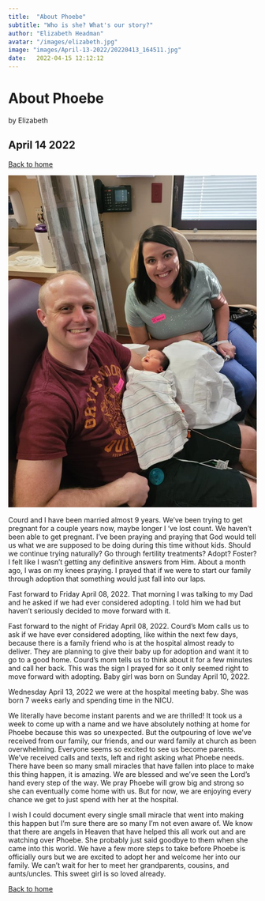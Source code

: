 ```yaml
---
title:  "About Phoebe"
subtitle: "Who is she? What's our story?"
author: "Elizabeth Headman"
avatar: "/images/elizabeth.jpg"
image: "images/April-13-2022/20220413_164511.jpg"
date:   2022-04-15 12:12:12
---
```


# About Phoebe
by Elizabeth
## April 14 2022

[Back to home](/)

![First Family Photo](/images/April-13-2022/20220413_172133.jpg)

Courd and I have been married almost 9 years.  We’ve been trying to get pregnant for a couple years now, maybe longer I ‘ve lost count.  We haven’t been able to get pregnant.  I’ve been praying and praying that God would tell us what we are supposed to be doing during this time without kids.  Should we continue trying naturally? Go through fertility treatments? Adopt? Foster?  I felt like I wasn’t getting any definitive answers from Him.  About a month ago, I was on my knees praying.  I prayed that if we were to start our family through adoption that something would just fall into our laps.

Fast forward to Friday April 08, 2022.  That morning I was talking to my Dad and he asked if we had ever considered adopting.  I told him we had but haven’t seriously decided to move forward with it.

Fast forward to the night of Friday April 08, 2022.  Courd’s Mom calls us to ask if we have ever considered adopting, like within the next few days, because there is a family friend who is at the hospital almost ready to deliver.  They are planning to give their baby up for adoption and want it to go to a good home.  Courd’s mom tells us to think about it for a few minutes and call her back.  This was the sign I prayed for so it only seemed right to move forward with adopting.
Baby girl was born on Sunday April 10, 2022.

Wednesday April 13, 2022 we were at the hospital meeting baby.  She was born 7 weeks early and spending time in the NICU. 

We literally have become instant parents and we are thrilled!  It took us a week to come up with a name and we have absolutely nothing at home for Phoebe because this was so unexpected.  But the outpouring of love we’ve received from our family, our friends, and our ward family at church as been overwhelming.  Everyone seems so excited to see us become parents.  We’ve received calls and texts, left and right asking what Phoebe needs. 
There have been so many small miracles that have fallen into place to make this thing happen, it is amazing.  We are blessed and we’ve seen the Lord’s hand every step of the way.  We pray Phoebe will grow big and strong so she can eventually come home with us.  But for now, we are enjoying every chance we get to just spend with her at the hospital.

I wish I could document every single small miracle that went into making this happen but I’m sure there are so many I’m not even aware of.  We know that there are angels in Heaven that have helped this all work out and are watching over Phoebe.  She probably just said goodbye to them when she came into this world.  We have a few more steps to take before Phoebe is officially ours but we are excited to adopt her and welcome her into our family.  We can’t wait for her to meet her grandparents, cousins, and aunts/uncles.  This sweet girl is so loved already.

[Back to home](/)
